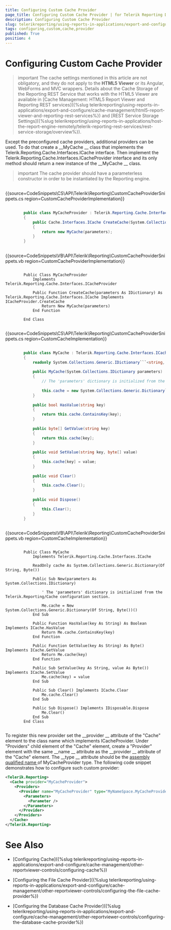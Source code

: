 ```yaml
---
title: Configuring Custom Cache Provider
page_title: Configuring Custom Cache Provider | for Telerik Reporting Documentation
description: Configuring Custom Cache Provider
slug: telerikreporting/using-reports-in-applications/export-and-configure/cache-management/other-reportviewer-controls/configuring-custom-cache-provider
tags: configuring,custom,cache,provider
published: True
position: 4
---
```


# Configuring Custom Cache Provider



>important The cache settings mentioned in this article are not obligatory, and they do not apply to the           __HTML5 Viewer__  or its Angular, WebForms and MVC wrappers. Details about the Cache Storage of the Reporting REST          Service that works with the HTML5 Viewer are available in          [Cache Management: HTML5 Report Viewer and Reporting REST services]({%slug telerikreporting/using-reports-in-applications/export-and-configure/cache-management/html5-report-viewer-and-reporting-rest-services%})          and [REST Service Storage Settings]({%slug telerikreporting/using-reports-in-applications/host-the-report-engine-remotely/telerik-reporting-rest-services/rest-service-storage/overview%}).        


Except the preconfigured cache providers, additional providers can be used. To do that create a 
__MyCache
__ class that implements
        the Telerik.Reporting.Cache.Interfaces.ICache interface. Then implement the Telerik.Reporting.Cache.Interfaces.ICacheProvider
        interface and its only method should return a new instance of the 
__MyCache
__ class.
      


>important The cache provider should have a parameterless constructor in order to be instantiated by the Reporting engine.        


## 

{{source=CodeSnippets\CS\API\Telerik\Reporting\CustomCacheProviderSnippets.cs region=CustomCacheProviderImplementation}}
````C#
	
	    public class MyCacheProvider : Telerik.Reporting.Cache.Interfaces.ICacheProvider
	    {
	        public Cache.Interfaces.ICache CreateCache(System.Collections.IDictionary parameters)
	        {
	            return new MyCache(parameters);
	        }
	    }
	
````




{{source=CodeSnippets\VB\API\Telerik\Reporting\CustomCacheProviderSnippets.vb region=CustomCacheProviderImplementation}}
````VB
	
	    Public Class MyCacheProvider
	        Implements Telerik.Reporting.Cache.Interfaces.ICacheProvider
	
	        Public Function CreateCache(parameters As IDictionary) As Telerik.Reporting.Cache.Interfaces.ICache Implements ICacheProvider.CreateCache
	            Return New MyCache(parameters)
	        End Function
	
	    End Class
	
````




{{source=CodeSnippets\CS\API\Telerik\Reporting\CustomCacheProviderSnippets.cs region=CustomCacheImplementation}}
````C#
	    
	    public class MyCache : Telerik.Reporting.Cache.Interfaces.ICache
	    {
	        readonly System.Collections.Generic.IDictionary```<string, byte[]>``` cache;
	
	        public MyCache(System.Collections.IDictionary parameters)
	        {
	            // The 'parameters' dictionary is initialized from the Telerik.Reporting/Cache configuration section.
	
	            this.cache = new System.Collections.Generic.Dictionary```<string, byte[]>```();
	        }
	
	        public bool HasValue(string key)
	        {
	            return this.cache.ContainsKey(key);
	        }
	
	        public byte[] GetValue(string key)
	        {
	            return this.cache[key];
	        }
	
	        public void SetValue(string key, byte[] value)
	        {
	            this.cache[key] = value;
	        }
	
	        public void Clear()
	        {
	            this.cache.Clear();
	        }
	
	        public void Dispose()
	        {
	            this.Clear();
	        }
	    }
	
````




{{source=CodeSnippets\VB\API\Telerik\Reporting\CustomCacheProviderSnippets.vb region=CustomCacheImplementation}}
````VB
	
	    Public Class MyCache
	        Implements Telerik.Reporting.Cache.Interfaces.ICache
	
	        ReadOnly cache As System.Collections.Generic.Dictionary(Of String, Byte())
	
	        Public Sub New(parameters As System.Collections.IDictionary)
	
	            ' The 'parameters' dictionary is initialized from the Telerik.Reporting/Cache configuration section.
	
	            Me.cache = New System.Collections.Generic.Dictionary(Of String, Byte())()
	        End Sub
	
	        Public Function HasValue(key As String) As Boolean Implements ICache.HasValue
	            Return Me.cache.ContainsKey(key)
	        End Function
	
	        Public Function GetValue(key As String) As Byte() Implements ICache.GetValue
	            Return Me.cache(key)
	        End Function
	
	        Public Sub SetValue(key As String, value As Byte()) Implements ICache.SetValue
	            Me.cache(key) = value
	        End Sub
	
	        Public Sub Clear() Implements ICache.Clear
	            Me.cache.Clear()
	        End Sub
	
	        Public Sub Dispose() Implements IDisposable.Dispose
	            Me.Clear()
	        End Sub
	    End Class
	
````




To register this new provider set the 
__provider
__ attribute of the "Cache" element to the class name which implements ICacheProvider.
          Under "Providers" child element of the "Cache" element, create a "Provider" element with the same 
__name
__          attribute as the 
__provider
__ attribute of the "Cache" element. The 
__type
__ attribute
          should be the 
[assembly qualified name
](http://msdn.microsoft.com/en-us/library/system.type.assemblyqualifiedname.aspx
) of MyCacheProvider type. The following code snippet demonstrates how to configure such custom provider:
        


	
````xml
<Telerik.Reporting>
  <Cache provider="MyCacheProvider">
    <Providers>
      <Provider name="MyCacheProvider" type="MyNameSpace.MyCacheProvider, AssemblyName, Version=1.0.0.0, Culture=neutral, PublicKeyToken=null">
        <Parameters>
          <Parameter />
        </Parameters>
      </Provider>
    </Providers>
  </Cache>
</Telerik.Reporting>

````




# See Also


 * [Configuring Cache]({%slug telerikreporting/using-reports-in-applications/export-and-configure/cache-management/other-reportviewer-controls/configuring-cache%})


 * [Configuring the File Cache Provider]({%slug telerikreporting/using-reports-in-applications/export-and-configure/cache-management/other-reportviewer-controls/configuring-the-file-cache-provider%})


 * [Configuring the Database Cache Provider]({%slug telerikreporting/using-reports-in-applications/export-and-configure/cache-management/other-reportviewer-controls/configuring-the-database-cache-provider%})

